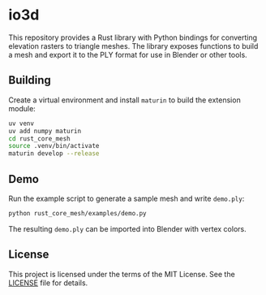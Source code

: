 # io3d 

This repository provides a Rust library with Python bindings for converting elevation rasters to triangle meshes. The library exposes functions to build a mesh and export it to the PLY format for use in Blender or other tools.

## Building

Create a virtual environment and install `maturin` to build the extension module:

```bash
uv venv
uv add numpy maturin
cd rust_core_mesh
source .venv/bin/activate
maturin develop --release
```

## Demo

Run the example script to generate a sample mesh and write `demo.ply`:

```bash
python rust_core_mesh/examples/demo.py
```

The resulting `demo.ply` can be imported into Blender with vertex colors.

## License

This project is licensed under the terms of the MIT License. See the [LICENSE](LICENSE) file for details.
